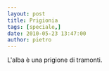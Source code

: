 ```yaml
---
layout: post
title: Prigionia
tags: [speciale,]
date: 2010-05-23 13:47:00
author: pietro
---
```

L'alba è una prigione di tramonti.
